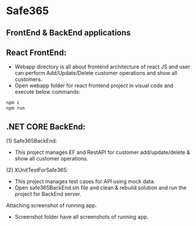 # Safe365
## FrontEnd & BackEnd applications 




## React FrontEnd:
- Webapp directory is all about frontend architecture of react JS and user can perform Add/Update/Delete customer operations and show all customers.
- Open webapp folder for react frontend project in visual code and execute below commands:
```sh
npm i
npm run
```

## .NET CORE BackEnd:

(1)	Safe365BackEnd: 

- This project manages EF and RestAPI for customer add/update/delete & show all customer operations.

(2) XUnitTestForSafe365:

- This project manages test cases for API using mock data. 
- Open safe365BackEnd.sln file and clean & rebuild solution and run the project for BackEnd server.


Attaching screenshot of running app.

- Screenshot folder have all screenshots of running app.
